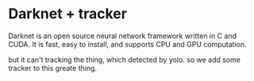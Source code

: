 # Darknet + tracker #
Darknet is an open source neural network framework written in C and CUDA. It is fast, easy to install, and supports CPU and GPU computation.

but it can't tracking the thing, which detected by yolo.
so we add some tracker to this greate thing.


